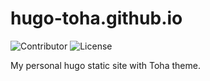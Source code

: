 # hugo-toha.github.io

![Contributor](https://img.shields.io/github/contributors/hugo-toha/hugo-toha.github.io) ![License](https://img.shields.io/github/license/hugo-toha/hugo-toha.github.io)

My personal hugo static site with Toha theme.